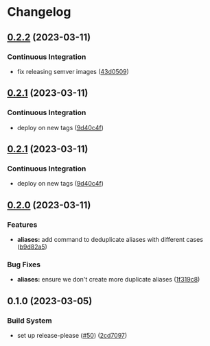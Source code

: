 # Changelog

## [0.2.2](https://github.com/Shroud-email/shroud.email/compare/v0.2.1...v0.2.2) (2023-03-11)


### Continuous Integration

* fix releasing semver images ([43d0509](https://github.com/Shroud-email/shroud.email/commit/43d0509c7274a37fdebe500217a1e7182c9ab84e))

## [0.2.1](https://github.com/Shroud-email/shroud.email/compare/v0.2.0...v0.2.1) (2023-03-11)


### Continuous Integration

* deploy on new tags ([9d40c4f](https://github.com/Shroud-email/shroud.email/commit/9d40c4f8f670b57a0518782803ce9af660d8af1b))

## [0.2.1](https://github.com/Shroud-email/shroud.email/compare/v0.2.0...v0.2.1) (2023-03-11)


### Continuous Integration

* deploy on new tags ([9d40c4f](https://github.com/Shroud-email/shroud.email/commit/9d40c4f8f670b57a0518782803ce9af660d8af1b))

## [0.2.0](https://github.com/Shroud-email/shroud.email/compare/v0.1.0...v0.2.0) (2023-03-11)


### Features

* **aliases:** add command to deduplicate aliases with different cases ([b9d82a5](https://github.com/Shroud-email/shroud.email/commit/b9d82a5b2e0cf5ec28c9215f7210ca637ab188d0))


### Bug Fixes

* **aliases:** ensure we don't create more duplicate aliases ([1f319c8](https://github.com/Shroud-email/shroud.email/commit/1f319c80029ebd8be9ae0437335b23646e3c234a))

## 0.1.0 (2023-03-05)


### Build System

* set up release-please ([#50](https://github.com/Shroud-email/shroud.email/issues/50)) ([2cd7097](https://github.com/Shroud-email/shroud.email/commit/2cd7097b58389549f9bcd0a583a44e4a49a63b96))
